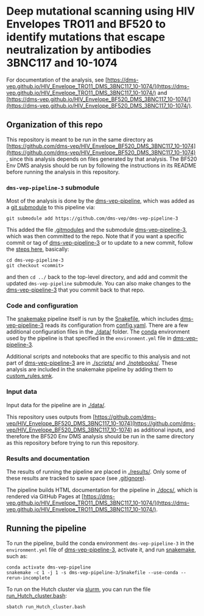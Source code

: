 # Deep mutational scanning using HIV Envelopes TRO11 and BF520 to identify mutations that escape neutralization by antibodies 3BNC117 and 10-1074

For documentation of the analysis, see [https://dms-vep.github.io/HIV_Envelope_TRO11_DMS_3BNC117_10-1074/](https://dms-vep.github.io/HIV_Envelope_TRO11_DMS_3BNC117_10-1074/) and [https://dms-vep.github.io/HIV_Envelope_BF520_DMS_3BNC117_10-1074/](https://dms-vep.github.io/HIV_Envelope_BF520_DMS_3BNC117_10-1074/).

## Organization of this repo

This repository is meant to be run in the same directory as [https://github.com/dms-vep/HIV_Envelope_BF520_DMS_3BNC117_10-1074](https://github.com/dms-vep/HIV_Envelope_BF520_DMS_3BNC117_10-1074) , since this analysis depends on files generated by that analysis. The BF520 Env DMS analysis should be run by following the instructions in its README before running the analysis in this repository.

### `dms-vep-pipeline-3` submodule

Most of the analysis is done by the [dms-vep-pipeline](https://github.com/dms-vep/dms-vep-pipeline-3), which was added as a [git submodule](https://git-scm.com/book/en/v2/Git-Tools-Submodules) to this pipeline via:

    git submodule add https://github.com/dms-vep/dms-vep-pipeline-3

This added the file [.gitmodules](.gitmodules) and the submodule [dms-vep-pipeline-3](dms-vep-pipeline-3), which was then committed to the repo.
Note that if you want a specific commit or tag of [dms-vep-pipeline-3](https://github.com/dms-vep/dms-vep-pipeline-3) or to update to a new commit, follow the [steps here](https://stackoverflow.com/a/10916398), basically:

    cd dms-vep-pipeline-3
    git checkout <commit>

and then `cd ../` back to the top-level directory, and add and commit the updated `dms-vep-pipeline` submodule.
You can also make changes to the [dms-vep-pipeline-3](https://github.com/dms-vep/dms-vep-pipeline-3) that you commit back to that repo.

### Code and configuration
The [snakemake](https://snakemake.readthedocs.io/) pipeline itself is run by the [Snakefile](Snakefile), which includes [dms-vep-pipeline-3](https://github.com/dms-vep/dms-vep-pipeline-3) reads its configuration from [config.yaml](config.yaml). There are a few additional configuration files in the [./data/](data) folder. 
The [conda](https://docs.conda.io/) environment used by the pipeline is that specified in the `environment.yml` file in [dms-vep-pipeline-3](dms-vep-pipeline-3).

Additional scripts and notebooks that are specific to this analysis and not part of [dms-vep-pipeline-3](https://github.com/dms-vep/dms-vep-pipeline-3) are in [./scripts/](scripts) and [./notebooks/](notebooks). These analysis are included in the snakemake pipeline by adding them to [custom_rules.smk](custom_rules.smk).

### Input data
Input data for the pipeline are in [./data/](data).

This repository uses outputs from [https://github.com/dms-vep/HIV_Envelope_BF520_DMS_3BNC117_10-1074](https://github.com/dms-vep/HIV_Envelope_BF520_DMS_3BNC117_10-1074) as additional inputs, and therefore the BF520 Env DMS analysis should be run in the same directory as this repository before trying to run this repository.

### Results and documentation
The results of running the pipeline are placed in [./results/](results).
Only some of these results are tracked to save space (see [.gitignore](.gitignore)).

The pipeline builds HTML documentation for the pipeline in [./docs/](docs), which is rendered via GitHub Pages at [https://dms-vep.github.io/HIV_Envelope_TRO11_DMS_3BNC117_10-1074/](https://dms-vep.github.io/HIV_Envelope_TRO11_DMS_3BNC117_10-1074/).

## Running the pipeline
To run the pipeline, build the conda environment `dms-vep-pipeline-3` in the `environment.yml` file of [dms-vep-pipeline-3](https://github.com/dms-vep/dms-vep-pipeline-3), activate it, and run [snakemake](https://snakemake.readthedocs.io/), such as:

    conda activate dms-vep-pipeline
    snakemake -c 1 -j 1 -s dms-vep-pipeline-3/Snakefile --use-conda --rerun-incomplete

To run on the Hutch cluster via [slurm](https://slurm.schedmd.com/), you can run the file [run_Hutch_cluster.bash](run_Hutch_cluster.bash):

    sbatch run_Hutch_cluster.bash 
